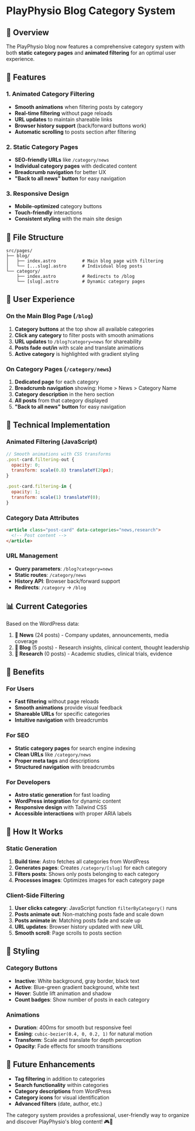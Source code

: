 # PlayPhysio Blog Category System

## 🎯 Overview

The PlayPhysio blog now features a comprehensive category system with both **static category pages** and **animated filtering** for an optimal user experience.

## 🚀 Features

### **1. Animated Category Filtering**
- **Smooth animations** when filtering posts by category
- **Real-time filtering** without page reloads
- **URL updates** to maintain shareable links
- **Browser history support** (back/forward buttons work)
- **Automatic scrolling** to posts section after filtering

### **2. Static Category Pages**
- **SEO-friendly URLs** like `/category/news`
- **Individual category pages** with dedicated content
- **Breadcrumb navigation** for better UX
- **"Back to all news" button** for easy navigation

### **3. Responsive Design**
- **Mobile-optimized** category buttons
- **Touch-friendly** interactions
- **Consistent styling** with the main site design

## 📁 File Structure

```
src/pages/
├── blog/
│   ├── index.astro          # Main blog page with filtering
│   └── [...slug].astro      # Individual blog posts
└── category/
    ├── index.astro          # Redirects to /blog
    └── [slug].astro         # Dynamic category pages
```

## 🎨 User Experience

### **On the Main Blog Page (`/blog`)**
1. **Category buttons** at the top show all available categories
2. **Click any category** to filter posts with smooth animations
3. **URL updates** to `/blog?category=news` for shareability
4. **Posts fade out/in** with scale and translate animations
5. **Active category** is highlighted with gradient styling

### **On Category Pages (`/category/news`)**
1. **Dedicated page** for each category
2. **Breadcrumb navigation** showing: Home > News > Category Name
3. **Category description** in the hero section
4. **All posts** from that category displayed
5. **"Back to all news" button** for easy navigation

## 🔧 Technical Implementation

### **Animated Filtering (JavaScript)**
```javascript
// Smooth animations with CSS transforms
.post-card.filtering-out {
  opacity: 0;
  transform: scale(0.8) translateY(20px);
}

.post-card.filtering-in {
  opacity: 1;
  transform: scale(1) translateY(0);
}
```

### **Category Data Attributes**
```html
<article class="post-card" data-categories="news,research">
  <!-- Post content -->
</article>
```

### **URL Management**
- **Query parameters**: `/blog?category=news`
- **Static routes**: `/category/news`
- **History API**: Browser back/forward support
- **Redirects**: `/category` → `/blog`

## 📊 Current Categories

Based on the WordPress data:

1. **📰 News** (24 posts) - Company updates, announcements, media coverage
2. **📝 Blog** (5 posts) - Research insights, clinical content, thought leadership  
3. **🔬 Research** (0 posts) - Academic studies, clinical trials, evidence

## 🎯 Benefits

### **For Users**
- **Fast filtering** without page reloads
- **Smooth animations** provide visual feedback
- **Shareable URLs** for specific categories
- **Intuitive navigation** with breadcrumbs

### **For SEO**
- **Static category pages** for search engine indexing
- **Clean URLs** like `/category/news`
- **Proper meta tags** and descriptions
- **Structured navigation** with breadcrumbs

### **For Developers**
- **Astro static generation** for fast loading
- **WordPress integration** for dynamic content
- **Responsive design** with Tailwind CSS
- **Accessible interactions** with proper ARIA labels

## 🔄 How It Works

### **Static Generation**
1. **Build time**: Astro fetches all categories from WordPress
2. **Generates pages**: Creates `/category/[slug]` for each category
3. **Filters posts**: Shows only posts belonging to each category
4. **Processes images**: Optimizes images for each category page

### **Client-Side Filtering**
1. **User clicks category**: JavaScript function `filterByCategory()` runs
2. **Posts animate out**: Non-matching posts fade and scale down
3. **Posts animate in**: Matching posts fade and scale up
4. **URL updates**: Browser history updated with new URL
5. **Smooth scroll**: Page scrolls to posts section

## 🎨 Styling

### **Category Buttons**
- **Inactive**: White background, gray border, black text
- **Active**: Blue-green gradient background, white text
- **Hover**: Subtle lift animation and shadow
- **Count badges**: Show number of posts in each category

### **Animations**
- **Duration**: 400ms for smooth but responsive feel
- **Easing**: `cubic-bezier(0.4, 0, 0.2, 1)` for natural motion
- **Transform**: Scale and translate for depth perception
- **Opacity**: Fade effects for smooth transitions

## 🚀 Future Enhancements

- **Tag filtering** in addition to categories
- **Search functionality** within categories
- **Category descriptions** from WordPress
- **Category icons** for visual identification
- **Advanced filters** (date, author, etc.)

The category system provides a professional, user-friendly way to organize and discover PlayPhysio's blog content! 🎮💨
